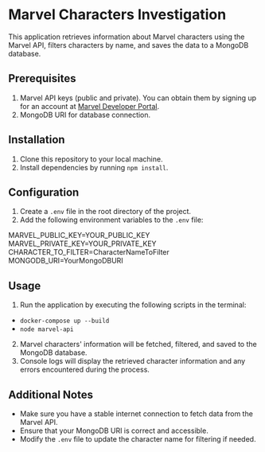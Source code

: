 # Marvel Characters Investigation

This application retrieves information about Marvel characters using the Marvel API, filters characters by name, and saves the data to a MongoDB database.

## Prerequisites

1. Marvel API keys (public and private). You can obtain them by signing up for an account at [Marvel Developer Portal](https://developer.marvel.com/).
2. MongoDB URI for database connection.

## Installation

1. Clone this repository to your local machine.
2. Install dependencies by running `npm install`.

## Configuration

1. Create a `.env` file in the root directory of the project.
2. Add the following environment variables to the `.env` file:

MARVEL_PUBLIC_KEY=YOUR_PUBLIC_KEY
MARVEL_PRIVATE_KEY=YOUR_PRIVATE_KEY
CHARACTER_TO_FILTER=CharacterNameToFilter
MONGODB_URI=YourMongoDBURI

## Usage

1. Run the application by executing the following scripts in the terminal:

- `docker-compose up --build`
- `node marvel-api`

2. Marvel characters' information will be fetched, filtered, and saved to the MongoDB database.
3. Console logs will display the retrieved character information and any errors encountered during the process.

## Additional Notes

- Make sure you have a stable internet connection to fetch data from the Marvel API.
- Ensure that your MongoDB URI is correct and accessible.
- Modify the `.env` file to update the character name for filtering if needed.
